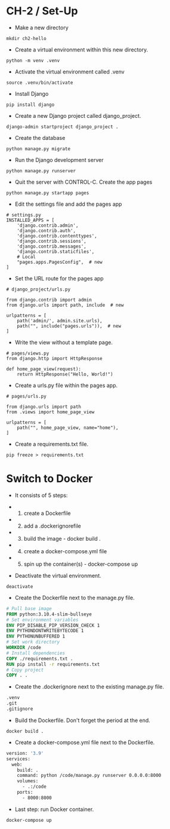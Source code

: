 CH-2 / Set-Up
========================================================


* Make a new directory

```shell
mkdir ch2-hello
```

* Create a virtual environment within this new directory. 

```shell
python -m venv .venv
```

* Activate the virtual environment called .venv
```shell
source .venv/bin/activate
```

* Install Django
```shell
pip install django
```

* Create a new Django project called django_project. 
```shell
django-admin startproject django_project .
```

* Create the database
```shell
python manage.py migrate
```

* Run the Django development server
```shell
python manage.py runserver
```

* Quit the server with CONTROL-C. Create the app pages
```shell
python manage.py startapp pages
```

* Edit the settings file and add the pages app 
```python3
# settings.py
INSTALLED_APPS = [
    'django.contrib.admin',
    'django.contrib.auth',
    'django.contrib.contenttypes',
    'django.contrib.sessions',
    'django.contrib.messages',
    'django.contrib.staticfiles',
    # Local
    "pages.apps.PagesConfig",  # new
]
```

* Set the URL route for the pages app
```python3
# django_project/urls.py

from django.contrib import admin
from django.urls import path, include  # new

urlpatterns = [
    path('admin/', admin.site.urls),
    path("", include("pages.urls")),  # new
]
```
* Write the view without a template page.
```python3
# pages/views.py
from django.http import HttpResponse

def home_page_view(request):
    return HttpResponse("Hello, World!")
```

* Create a urls.py file within the pages app.
```python3
# pages/urls.py

from django.urls import path
from .views import home_page_view 

urlpatterns = [
    path("", home_page_view, name="home"),
]
```

* Create a requirements.txt file.
```shell
pip freeze > requirements.txt
```


Switch to Docker
========================================================

* It consists of 5 steps:

* 1. create a Dockerfile
* 2. add a .dockerignorefile
* 3. build the image  - docker build .
* 4. create a docker-compose.yml file 
* 5. spin up the container(s)  - docker-compose up

* Deactivate the virtual environment.

```shell
deactivate
```

* Create the Dockerfile next to the manage.py file.
```Dockerfile
# Pull base image
FROM python:3.10.4-slim-bullseye
# Set environment variables
ENV PIP_DISABLE_PIP_VERSION_CHECK 1
ENV PYTHONDONTWRITEBYTECODE 1
ENV PYTHONUNBUFFERED 1
# Set work directory
WORKDIR /code
# Install dependencies
COPY ./requirements.txt .
RUN pip install -r requirements.txt
# Copy project
COPY . .
```

* Create the .dockerignore next to the existing manage.py file.
```Dockerfile
.venv
.git
.gitignore
```

* Build the Dockerfile. Don't forget the period at the end.
```shell
docker build .
```

* Create a docker-compose.yml file next to the Dockerfile.
```Dockerfile
version: '3.9'
services:
  web:
    build: .
    command: python /code/manage.py runserver 0.0.0.0:8000
    volumes:
      - .:/code
    ports:
      - 8000:8000
```

* Last step: run Docker container.
```shell
docker-compose up
```
